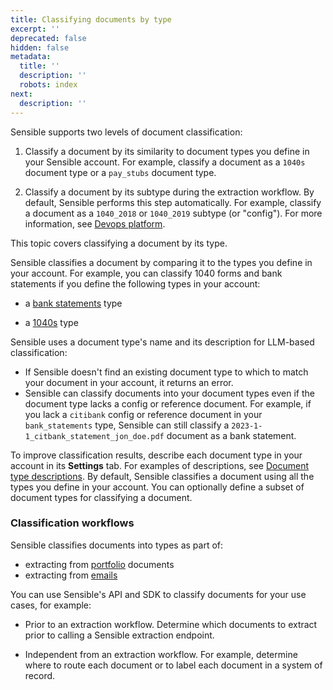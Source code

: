 ```yaml
---
title: Classifying documents by type
excerpt: ''
deprecated: false
hidden: false
metadata:
  title: ''
  description: ''
  robots: index
next:
  description: ''
---
```

Sensible supports two levels of document classification:

1. Classify a document by its similarity to document types you define in your Sensible account. For example, classify a document as a `1040s` document type or a `pay_stubs` document type.

2. Classify a document by its subtype during the extraction workflow. By default, Sensible performs this step automatically.  For example, classify a document as a `1040_2018` or `1040_2019` subtype (or "config"). For more information, see [Devops platform](doc:devops-platform).

This topic covers classifying a document by its type.

Sensible classifies a document by comparing it to the types you define in your account. For example, you can classify 1040 forms and bank statements if you define the following types in your account:

- a [bank statements](https://github.com/sensible-hq/sensible-configuration-library/tree/main/templates/Financial%20Services/Bank%20Statements) type

- a [1040s](https://github.com/sensible-hq/sensible-configuration-library/tree/main/templates/Tax%20Forms/1040s) type

Sensible uses a document type's name and its description for LLM-based classification:

- If Sensible doesn't find an existing document type to which to match your document in your account, it returns an error.
- Sensible can classify documents into your document types even if the document type lacks a config or reference document. For example, if you lack a  `citibank` config or reference document in your `bank_statements` type, Sensible can still classify a  `2023-1-1_citbank_statement_jon_doe.pdf` document as a bank statement. 

 To improve classification results, describe each document type in your account in its **Settings** tab. For examples of descriptions, see [Document type descriptions](doc:descriptions).  By default, Sensible classifies a document using all the types you define in your account. You can optionally define a subset of document types for classifying a document.

### Classification workflows

Sensible classifies documents into types as part of:

- extracting from [portfolio](doc:portfolio) documents
- extracting from [emails](doc:getting-started-email)

You can use Sensible's API and SDK to classify documents for your use cases, for example:

- Prior to an extraction workflow. Determine which documents to extract prior to calling a Sensible extraction endpoint. 

- Independent from an extraction workflow. For example, determine where to route each document or to label each document in a system of record.